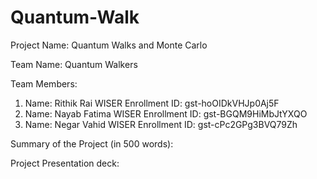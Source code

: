 # Quantum-Walk

Project Name: Quantum Walks and Monte Carlo

Team Name: Quantum Walkers

Team Members:
1.  Name: Rithik Rai
    WISER Enrollment ID: gst-hoOIDkVHJp0Aj5F
2.  Name: Nayab Fatima
    WISER Enrollment ID: gst-BGQM9HiMbJtYXQO
3.  Name: Negar Vahid
    WISER Enrollment ID: gst-cPc2GPg3BVQ79Zh

Summary of the Project (in 500 words):

Project Presentation deck:

